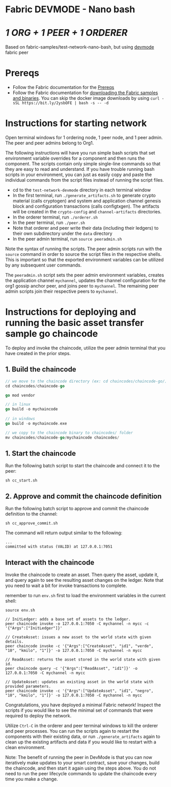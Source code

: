 # Fabric DEVMODE - Nano bash
# _1 ORG + 1 PEER + 1 ORDERER_

Based on fabric-samples/test-network-nano-bash, but using [devmode](https://hyperledger-fabric.readthedocs.io/en/release-2.4/peer-chaincode-devmode.html?highlight=devmode) fabric peer

# Prereqs

- Follow the Fabric documentation for the [Prereqs](https://hyperledger-fabric.readthedocs.io/en/release-2.2/prereqs.html)
- Follow the Fabric documentation for [downloading the Fabric samples and binaries](https://hyperledger-fabric.readthedocs.io/en/release-2.2/install.html). You can skip the docker image downloads by using `curl -sSL https://bit.ly/2ysbOFE | bash -s -- -d`

# Instructions for starting network

Open terminal windows for 1 ordering node, 1 peer node, and 1 peer admin. The peer and peer admins belong to Org1.

The following instructions will have you run simple bash scripts that set environment variable overrides for a component and then runs the component.
The scripts contain only simple single-line commands so that they are easy to read and understand.
If you have trouble running bash scripts in your environment, you can just as easily copy and paste the individual commands from the script files instead of running the script files.

- cd to the `test-network-devmode` directory in each terminal window
- In the first terminal, run `./generate_artifacts.sh` to generate crypto material (calls cryptogen) and system and application channel genesis block and configuration transactions (calls configtxgen). The artifacts will be created in the `crypto-config` and `channel-artifacts` directories.
- In the orderer terminal, run `./orderer.sh`
- In the peer terminal, run `./peer.sh`
- Note that orderer and peer write their data (including their ledgers) to their own subdirectory under the `data` directory
- In the peer admin terminal, run `source peeradmin.sh`

Note the syntax of running the scripts. The peer admin scripts run with the `source` command in order to source the script files in the respective shells. This is important so that the exported environment variables can be utilized by any subsequent user commands.

The `peeradmin.sh` script sets the peer admin environment variables, creates the application channel `mychannel`, updates the channel configuration for the org1 gossip anchor peer, and joins peer to `mychannel`.
The remaining peer admin scripts join their respective peers to `mychannel`.

# Instructions for deploying and running the basic asset transfer sample go chaincode

To deploy and invoke the chaincode, utilize the peer admin terminal that you have created in the prior steps.

## 1. Build the chaincode
```go
// we move to the chaincode directory (ex: cd chaincodes/chaincode-go/)
cd chaincodes/chaincode-go

go mod vendor

// in linux
go build -o mychaincode
	
// in windows	
go build -o mychaincode.exe
```

```go
// we copy to the chaincode binary to chaincodes/ folder
mv chaincodes/chaincode-go/mychaincode chaincodes/
```

## 1. Start the chaincode

Run the following batch script to start the chaincode and connect it to the peer:

```
sh cc_start.sh
```

## 2. Approve and commit the chaincode definition

Run the following batch script to approve and commit the chaincode definition to the channel:
```
sh cc_approve_commit.sh
```

The command will return output similar to the following:
```
...
committed with status (VALID) at 127.0.0.1:7051
```

## Interact with the chaincode

Invoke the chaincode to create an asset.
Then query the asset, update it, and query again to see the resulting asset changes on the ledger. Note that you need to wait a bit for invoke transactions to complete.

remember to run `env.sh` first to load the environment variables in the current shell:

```
source env.sh
```

```
// InitLedger: adds a base set of assets to the ledger.
peer chaincode invoke -o 127.0.0.1:7050 -C mychannel -n mycc -c '{"Args":["InitLedger"]}'

// CreateAsset: issues a new asset to the world state with given details.
peer chaincode invoke -c '{"Args":["CreateAsset", "id1", "verde", "10", "kmilo", "1"]}' -o 127.0.0.1:7050 -C mychannel -n mycc

// ReadAsset: returns the asset stored in the world state with given id.
peer chaincode query -c '{"Args":["ReadAsset", "id1"]}' -o 127.0.0.1:7050 -C mychannel -n mycc 

// UpdateAsset: updates an existing asset in the world state with provided parameters.
peer chaincode invoke -c '{"Args":["UpdateAsset", "id1", "negro", "10", "kmilo", "1"]}' -o 127.0.0.1:7050 -C mychannel -n mycc
```

Congratulations, you have deployed a minimal Fabric network! Inspect the scripts if you would like to see the minimal set of commands that were required to deploy the network.

Utilize `Ctrl-C` in the orderer and peer terminal windows to kill the orderer and peer processes. You can run the scripts again to restart the components with their existing data, or run `./generate_artifacts` again to clean up the existing artifacts and data if you would like to restart with a clean environment.

Note: The benefit of running the peer in DevMode is that you can now iteratively make updates to your smart contract, save your changes, build the chaincode, and then start it again using the steps above. You do not need to run the peer lifecycle commands to update the chaincode every time you make a change.
